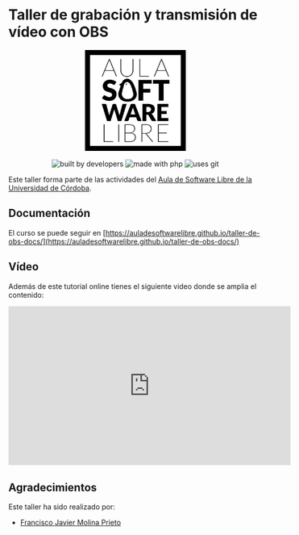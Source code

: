 # Taller de grabación y transmisión de vídeo con OBS

<div align="center">
    <img width="200" src="/docs/images/logoasl.png" alt="Aula Software Libre de la UCO">
</div>

<div align="center">

![built by developers](https://img.shields.io/badge/built%20by-developers%20%3C%2F%3E-orange.svg?longCache=true&style=for-the-badge) ![made with php](https://img.shields.io/badge/made%20with-mkdocs-green.svg?longCache=true&style=for-the-badge) ![uses git](https://img.shields.io/badge/uses-git-blue.svg?longCache=true&style=for-the-badge)

</div>

Este taller forma parte de las actividades del [Aula de Software Libre de la
Universidad de Córdoba](https://www.uco.es/aulasoftwarelibre).

## Documentación

El curso se puede seguir en [https://auladesoftwarelibre.github.io/taller-de-obs-docs/](https://auladesoftwarelibre.github.io/taller-de-obs-docs/)

## Vídeo

Además de este tutorial online tienes el siguiente video donde se amplia el contenido:

<p align="center">
<iframe  width="560" height="315" src="https://www.youtube.com/embed/w-APHWikfXk" frameborder="0" allow="accelerometer; autoplay; encrypted-media; gyroscope; picture-in-picture" allowfullscreen></iframe>
</p>

## Agradecimientos

Este taller ha sido realizado por:

- [Francisco Javier Molina Prieto](https://github.com/rexuswolf)

